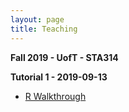 ```yaml
---
layout: page
title: Teaching
---
```


**Fall 2019 - UofT - STA314**

**Tutorial 1 - 2019-09-13**
- <a href="https://daveveitch.github.io/teaching/2019S-STA314/Tutorial1.html">R Walkthrough</a>

